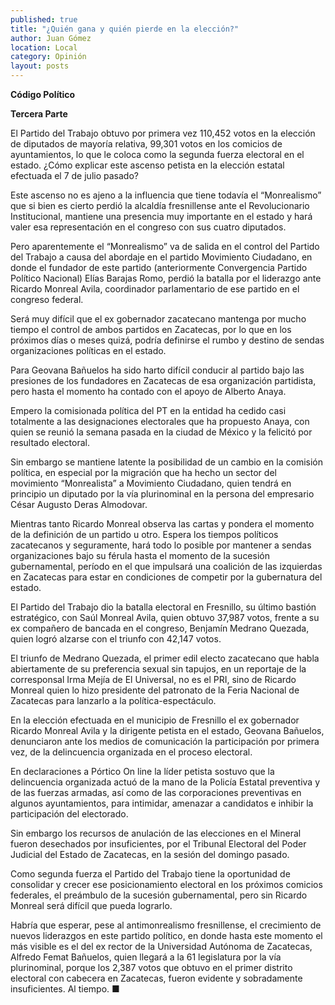 ```yaml
---
published: true
title: "¿Quién gana y quién pierde en la elección?"
author: Juan Gómez
location: Local
category: Opinión
layout: posts
---
```


**Código Político**

**Tercera Parte**

El Partido del Trabajo obtuvo por primera vez 110,452 votos en la elección de diputados de mayoría relativa, 99,301 votos en los comicios de ayuntamientos, lo que le coloca como la segunda fuerza electoral en el estado.
¿Cómo explicar este ascenso petista en la elección estatal efectuada el 7 de julio pasado?

Este ascenso no es ajeno a la influencia que tiene todavía el “Monrealismo” que si bien es cierto perdió la alcaldía fresnillense ante el Revolucionario Institucional, mantiene una presencia muy importante en el estado y hará valer esa representación en el congreso con sus cuatro diputados.

Pero aparentemente el “Monrealismo” va de salida en el control del Partido del Trabajo a causa del abordaje en el partido Movimiento Ciudadano, en donde el fundador de este partido (anteriormente Convergencia Partido Político Nacional) Elías Barajas Romo, perdió la batalla por el liderazgo ante Ricardo Monreal Avila, coordinador parlamentario de ese partido en el congreso federal.

Será muy difícil que el ex gobernador zacatecano mantenga por mucho tiempo el control de ambos partidos en Zacatecas, por lo que en los próximos días o meses quizá, podría definirse el rumbo y destino de sendas organizaciones políticas en el estado.

Para Geovana Bañuelos ha sido harto difícil conducir al partido bajo las presiones de los fundadores en Zacatecas de esa organización partidista, pero hasta el momento ha contado con el apoyo de Alberto Anaya.

Empero la comisionada política del PT en la entidad ha cedido casi totalmente a las designaciones electorales que ha propuesto Anaya, con quien se reunió la semana pasada en la ciudad de México y la felicitó por  resultado electoral.

Sin embargo se mantiene latente la posibilidad de un cambio en la comisión política, en especial por la migración que ha hecho un sector del movimiento “Monrealista” a Movimiento Ciudadano, quien tendrá en principio un diputado por la vía plurinominal en la persona del empresario César Augusto Deras Almodovar.

Mientras tanto Ricardo Monreal observa las cartas y pondera el momento de la definición de un partido u otro. Espera los tiempos políticos zacatecanos y seguramente, hará todo lo posible por mantener a sendas organizaciones bajo su férula hasta el momento de la sucesión gubernamental, período en el que impulsará una coalición de las izquierdas en Zacatecas para estar en condiciones de competir por la gubernatura del estado.

El Partido del Trabajo dio la batalla electoral en Fresnillo, su último bastión estratégico, con Saúl Monreal Avila, quien obtuvo 37,987 votos, frente a su ex compañero de bancada en el congreso, Benjamín Medrano Quezada, quien logró alzarse con el triunfo con 42,147 votos.

El triunfo de Medrano Quezada, el primer edil electo zacatecano que habla abiertamente de su preferencia sexual sin tapujos, en un reportaje de la corresponsal Irma Mejía de El Universal, no es el PRI, sino de Ricardo Monreal quien lo hizo presidente del patronato de la Feria Nacional de Zacatecas para lanzarlo a la política-espectáculo.

En la elección efectuada en el municipio de Fresnillo el ex gobernador Ricardo Monreal Avila y la dirigente petista en el estado, Geovana Bañuelos, denunciaron ante los medios de comunicación la participación por primera vez, de la delincuencia organizada en el proceso electoral.

En declaraciones a Pórtico On line la líder petista sostuvo que la delincuencia organizada actuó de la mano de la Policía Estatal preventiva y de las fuerzas armadas, así como de las corporaciones preventivas en algunos ayuntamientos, para intimidar, amenazar a candidatos e inhibir la participación del electorado.

Sin embargo los recursos de anulación de las elecciones en el Mineral fueron desechados por insuficientes, por el Tribunal Electoral del Poder Judicial del Estado de Zacatecas, en la sesión del domingo pasado.

Como segunda fuerza el Partido del Trabajo tiene la oportunidad de consolidar y crecer ese posicionamiento electoral en los próximos comicios federales, el preámbulo de la sucesión gubernamental, pero sin Ricardo Monreal será difícil que pueda lograrlo.

Habría que esperar, pese al antimonrealismo fresnillense, el crecimiento de nuevos liderazgos en este partido político, en donde hasta este momento el más visible es el del ex rector de la Universidad Autónoma de Zacatecas, Alfredo Femat Bañuelos, quien llegará a la 61 legislatura por la vía plurinominal, porque los 2,387 votos que obtuvo en el primer distrito electoral con cabecera en Zacatecas, fueron evidente y sobradamente insuficientes.
Al tiempo. ■
